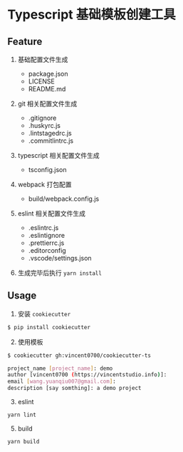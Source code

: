 # Typescript 基础模板创建工具

## Feature

1. 基础配置文件生成
    - package.json
    - LICENSE
    - README.md

2. git 相关配置文件生成
    - .gitignore
    - .huskyrc.js
    - .lintstagedrc.js
    - .commitlintrc.js

3. typescript 相关配置文件生成
    - tsconfig.json

4. webpack 打包配置
    - build/webpack.config.js
    
5. eslint 相关配置文件生成
    - .eslintrc.js
    - .eslintignore
    - .prettierrc.js
    - .editorconfig
    - .vscode/settings.json

6. 生成完毕后执行 `yarn install`

## Usage

1. 安装 `cookiecutter`

```bash
$ pip install cookiecutter
```

2. 使用模板

```bash
$ cookiecutter gh:vincent0700/cookiecutter-ts

project_name [project_name]: demo
author [vincent0700 (https://vincentstudio.info)]:
email [wang.yuanqiu007@gmail.com]:
description [say somthing]: a demo project
```

3. eslint

```bash
yarn lint
```

5. build

```bash
yarn build
```
